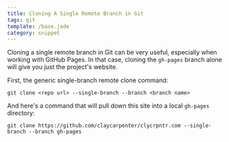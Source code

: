 ```yaml
---
title: Cloning A Single Remote Branch in Git
tags: git
template: /base.jade
category: snippet
---
```


Cloning a single remote branch in Git can be very useful, especially when working with GitHub Pages. In that case, cloning the `gh-pages` branch alone will give you just the project's website.

First, the generic single-branch remote clone command:

```
git clone <repo url> --single-branch --branch <branch name>
```

And here's a command that will pull down this site into a local `gh-pages` directory:

```
git clone https://github.com/claycarpenter/clycrpntr.com --single-branch --branch gh-pages
```
